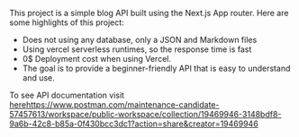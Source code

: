 This project is a simple blog API built using the Next.js App router. Here are some highlights of this project:

- Does not using any database, only a JSON and Markdown files
- Using vercel serverless runtimes, so the response time is fast
- 0$ Deployment cost when using Vercel.
- The goal is to provide a beginner-friendly API that is easy to understand and use.

To see API documentation visit [here](https://www.postman.com/maintenance-candidate-57457613/workspace/public-workspace/collection/19469946-3148bdf8-9a6b-42c8-b85a-0f430bcc3dc1?action=share&creator=19469946)https://www.postman.com/maintenance-candidate-57457613/workspace/public-workspace/collection/19469946-3148bdf8-9a6b-42c8-b85a-0f430bcc3dc1?action=share&creator=19469946
